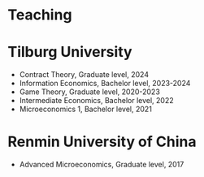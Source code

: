 Teaching
======

Tilburg University
======
* Contract Theory, Graduate level, 2024
* Information Economics, Bachelor level, 2023-2024
* Game Theory, Graduate level, 2020-2023
* Intermediate Economics, Bachelor level, 2022
* Microeconomics 1, Bachelor level, 2021

Renmin University of China
======
* Advanced Microeconomics, Graduate level, 2017
